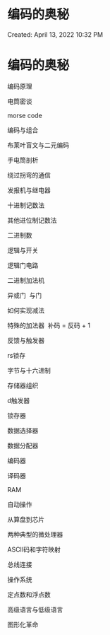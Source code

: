 # 编码的奥秘

Created: April 13, 2022 10:32 PM

# 编码的奥秘

编码原理

电筒密谈

morse code

编码与组合

布莱叶盲文与二元编码

手电筒剖析

绕过拐弯的通信

发报机与继电器

十进制记数法

其他进位制记数法

二进制数

逻辑与开关

逻辑门电路

二进制加法机

异或门  与门

如何实现减法

特殊的加法器  补码 = 反码 + 1

反馈与触发器

rs锁存

字节与十六进制

存储器组织

d触发器

锁存器

数据选择器

数据分配器

编码器

译码器

RAM

自动操作

从算盘到芯片

两种典型的微处理器

ASCII码和字符映射

总线连接

操作系统

定点数和浮点数

高级语言与低级语言

图形化革命
